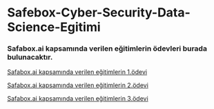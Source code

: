 # Safebox-Cyber-Security-Data-Science-Egitimi


### Safabox.ai kapsamında verilen eğitimlerin ödevleri burada bulunacaktır. 


[Safabox.ai kapsamında verilen eğitimlerin 1.ödevi](https://github.com/ahmetburaki/Safebox-Cyber-Security-Data-Science-Egitimi/blob/main/Safebox-Cyber-Security-Data-Science-1-Odev.md)


[Safabox.ai kapsamında verilen eğitimlerin 2.ödevi](https://github.com/ahmetburaki/Safebox-Cyber-Security-Data-Science-Egitimi/blob/main/Create%20Safebox-Cyber-Security-Data-Science-2.-Odev.md)


[Safabox.ai kapsamında verilen eğitimlerin 3.ödevi](https://github.com/Tinkerera/Safebox-Cyber-Security-Data-Science-Egitimi---Odev-3/blob/main/ahmetburaki.md)
